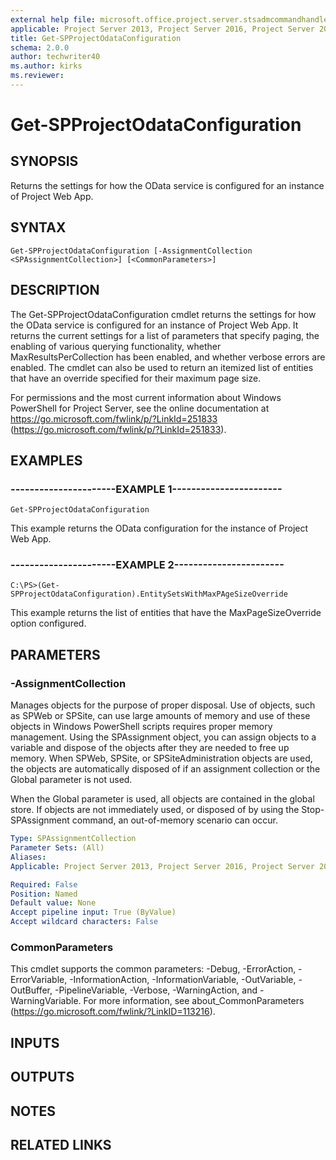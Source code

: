 ```yaml
---
external help file: microsoft.office.project.server.stsadmcommandhandler.dll-help.xml
applicable: Project Server 2013, Project Server 2016, Project Server 2019
title: Get-SPProjectOdataConfiguration
schema: 2.0.0
author: techwriter40
ms.author: kirks
ms.reviewer:
---
```


# Get-SPProjectOdataConfiguration

## SYNOPSIS
Returns the settings for how the OData service is configured for an instance of Project Web App.

## SYNTAX

```
Get-SPProjectOdataConfiguration [-AssignmentCollection <SPAssignmentCollection>] [<CommonParameters>]
```

## DESCRIPTION
The Get-SPProjectOdataConfiguration cmdlet returns the settings for how the OData service is configured for an instance of Project Web App. 
It returns the current settings for a list of parameters that specify paging, the enabling of various querying functionality, whether MaxResultsPerCollection has been enabled, and whether verbose errors are enabled.
The cmdlet can also be used to return an itemized list of entities that have an override specified for their maximum page size.

For permissions and the most current information about Windows PowerShell for Project Server, see the online documentation at https://go.microsoft.com/fwlink/p/?LinkId=251833 (https://go.microsoft.com/fwlink/p/?LinkId=251833).

## EXAMPLES

### ----------------------EXAMPLE 1----------------------- 
```
Get-SPProjectOdataConfiguration
```

This example returns the OData configuration for the instance of Project Web App.

### ----------------------EXAMPLE 2----------------------- 
```
C:\PS>(Get-SPProjectOdataConfiguration).EntitySetsWithMaxPAgeSizeOverride
```

This example returns the list of entities that have the MaxPageSizeOverride option configured.

## PARAMETERS

### -AssignmentCollection
Manages objects for the purpose of proper disposal.
Use of objects, such as SPWeb or SPSite, can use large amounts of memory and use of these objects in Windows PowerShell scripts requires proper memory management.
Using the SPAssignment object, you can assign objects to a variable and dispose of the objects after they are needed to free up memory.
When SPWeb, SPSite, or SPSiteAdministration objects are used, the objects are automatically disposed of if an assignment collection or the Global parameter is not used.

When the Global parameter is used, all objects are contained in the global store.
If objects are not immediately used, or disposed of by using the Stop-SPAssignment command, an out-of-memory scenario can occur.

```yaml
Type: SPAssignmentCollection
Parameter Sets: (All)
Aliases: 
Applicable: Project Server 2013, Project Server 2016, Project Server 2019

Required: False
Position: Named
Default value: None
Accept pipeline input: True (ByValue)
Accept wildcard characters: False
```

### CommonParameters
This cmdlet supports the common parameters: -Debug, -ErrorAction, -ErrorVariable, -InformationAction, -InformationVariable, -OutVariable, -OutBuffer, -PipelineVariable, -Verbose, -WarningAction, and -WarningVariable. For more information, see about_CommonParameters (https://go.microsoft.com/fwlink/?LinkID=113216).

## INPUTS

## OUTPUTS

## NOTES

## RELATED LINKS

